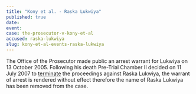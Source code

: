 ```yaml
---
title: "Kony et al. - Raska Lukwiya"
published: true
date:
event:
case: the-prosecutor-v-kony-et-al
accused: raska-lukwiya
slug: kony-et-al-events-raska-lukwiya
---
```


The Office of the Prosecutor made public an arrest warrant for Lukwiya on 13 October 2005. Following his death Pre-Trial Chamber II decided on 11 July 2007 to [terminate](https://www.icc-cpi.int/iccdocs/doc/doc297945.pdf) the proceedings against Raska Lukwiya, the warrant of arrest is rendered without effect therefore the name of Raska Lukwiya has been removed from the case.

